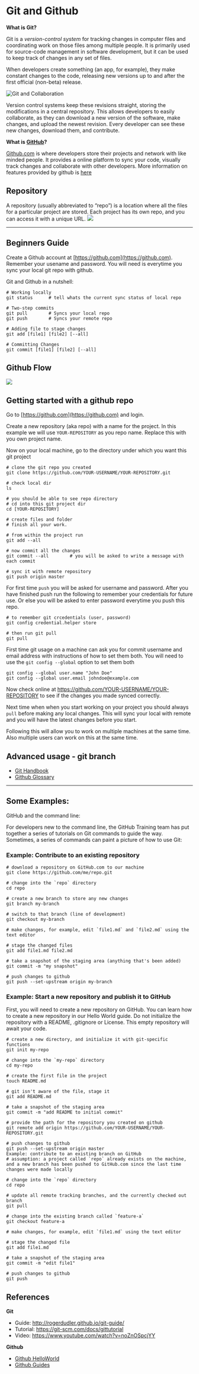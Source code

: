 # Git and Github 

**What is Git?**

Git is a *version-control system* for tracking changes in computer files and coordinating work on those files among multiple people. It is primarily used for source-code management in software development, but it can be used to keep track of changes in any set of files.


When developers create something (an app, for example), they make constant changes to the code, releasing new versions up to and after the first official (non-beta) release.

![Git and Collaboration](http://invistruct.com/wp-content/uploads/2012/08/centralized-vc.png)

Version control systems keep these revisions straight, storing the modifications in a central repository. This allows developers to easily collaborate, as they can download a new version of the software, make changes, and upload the newest revision. Every developer can see these new changes, download them, and contribute.

**What is [GitHub](https://github.com)?**

[Github.com](https://github.com) is where developers store their projects and network with like minded people. It provides a online platform to sync your code, visually track changes and collaborate with other developers. More information on features provided by github is [here](https://github.com/features)

## Repository
A repository (usually abbreviated to “repo”) is a location where all the files for a particular project are stored. Each project has its own repo, and you can access it with a unique URL.
![](https://www.howtogeek.com/wp-content/uploads/2014/01/2-create-repo.jpg)

---

## Beginners Guide 

Create a Github account at [https://github.com](https://github.com). Remember your usename and password. You will need is everytime you sync your local git repo with github.

Git and Github in a nutshell: 

    # Working locally
    git status      # tell whats the current sync status of local repo

    # Two-step commits
    git pull        # Syncs your local repo
    git push        # Syncs your remote repo
    
    # Adding file to stage changes
    git add [file1] [file2] [--all]      
    
    # Committing Changes 
    git commit [file1] [file2] [--all]      



## Github Flow 

![](https://course_report_production.s3.amazonaws.com/rich/rich_files/rich_files/4883/original/git-and-github-diagram-turing.png
)



## Getting started with a github repo 

Go to [https://github.com](https://github.com) and login. 

Create a new repository (aka repo) with a name for the project. In this example we will use `YOUR-REPOSITORY` as you repo name. Replace this with you own project name.

Now on your local machine, go to the directory under which you want this git project

    # clone the git repo you created
    git clone https://github.com/YOUR-USERNAME/YOUR-REPOSITORY.git
    
    # check local dir 
    ls 
    
    # you should be able to see repo directory
    # cd into this git project dir 
    cd [YOUR-REPOSITORY]
    
    # create files and folder 
    # finish all your work. 

    # from within the project run 
    git add --all 

    # now commit all the changes 
    git commit --all        # you will be asked to write a message with each commit 

    # sync it with remote repository 
    git push origin master 

For first time `push` you will be asked for username and password. After you have finished push run the following to remember your credentials for future use. Or else you will be asked to enter password everytime you push this repo.

    # to remember git crcedentials (user, password)
    git config credential.helper store

    # then run git pull 
    git pull 

First time git usage on a machine can ask you for commit username and email address with instructions of how to set them both. You will need to use the `git config --global` option to set them both

    git config --global user.name "John Doe"
    git config --global user.email johndoe@example.com
 
    

Now check online at https://github.com/YOUR-USERNAME/YOUR-REPOSITORY to see if the changes you made synced correctly.

Next time when when you start working on your project you should always `pull` before making any local changes. This will sync your local with remote and you will have the latest changes before you start. 

Following this will allow you to work on multiple machines at the same time. Also multiple users can work on this at the same time. 


## Advanced usage - git branch

* [Git Handbook](https://guides.github.com/introduction/git-handbook/)
* [Github Glossary](https://help.github.com/articles/github-glossary/)


---

## Some Examples: 

GitHub and the command line: 

For developers new to the command line, the GitHub Training team has put together a series of tutorials on Git commands to guide the way. Sometimes, a series of commands can paint a picture of how to use Git:

### Example: Contribute to an existing repository

    # download a repository on GitHub.com to our machine
    git clone https://github.com/me/repo.git

    # change into the `repo` directory
    cd repo

    # create a new branch to store any new changes
    git branch my-branch

    # switch to that branch (line of development)
    git checkout my-branch

    # make changes, for example, edit `file1.md` and `file2.md` using the text editor

    # stage the changed files
    git add file1.md file2.md

    # take a snapshot of the staging area (anything that's been added)
    git commit -m "my snapshot"

    # push changes to github
    git push --set-upstream origin my-branch


### Example: Start a new repository and publish it to GitHub
First, you will need to create a new repository on GitHub. You can learn how to create a new repository in our Hello World guide. Do not initialize the repository with a README, .gitignore or License. This empty repository will await your code.

    # create a new directory, and initialize it with git-specific functions
    git init my-repo

    # change into the `my-repo` directory
    cd my-repo

    # create the first file in the project
    touch README.md

    # git isn't aware of the file, stage it
    git add README.md

    # take a snapshot of the staging area
    git commit -m "add README to initial commit"

    # provide the path for the repository you created on github
    git remote add origin https://github.com/YOUR-USERNAME/YOUR-REPOSITORY.git

    # push changes to github
    git push --set-upstream origin master
    Example: contribute to an existing branch on GitHub
    # assumption: a project called `repo` already exists on the machine, and a new branch has been pushed to GitHub.com since the last time changes were made locally

    # change into the `repo` directory
    cd repo

    # update all remote tracking branches, and the currently checked out branch
    git pull

    # change into the existing branch called `feature-a`
    git checkout feature-a

    # make changes, for example, edit `file1.md` using the text editor

    # stage the changed file
    git add file1.md

    # take a snapshot of the staging area
    git commit -m "edit file1"

    # push changes to github
    git push



## References

**Git**

* Guide: http://rogerdudler.github.io/git-guide/
* Tutorial: https://git-scm.com/docs/gittutorial 
* Video:  https://www.youtube.com/watch?v=noZnOSpcjYY

**Github**

* [Github HelloWorld](https://guides.github.com/activities/hello-world/)
* [Github Guides](https://guides.github.com/)


